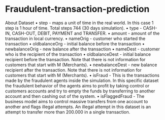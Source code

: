 # Fraudulent-transaction-prediction
About Dataset • step - maps a unit of time in the real world. In this case 1 step is 1 hour of time. Total steps 744 (30 days simulation). • type - CASH-IN, CASH-OUT, DEBIT, PAYMENT and TRANSFER. • amount - amount of the transaction in local currency. • nameOrig - customer who started the transaction • oldbalanceOrg - initial balance before the transaction • newbalanceOrig - new balance after the transaction • nameDest - customer who is the recipient of the transaction • oldbalanceDest - initial balance recipient before the transaction. Note that there is not information for customers that start with M (Merchants). • newbalanceDest - new balance recipient after the transaction. Note that there is not information for customers that start with M (Merchants). • isFraud - This is the transactions made by the fraudulent agents inside the simulation. In this specific dataset the fraudulent behavior of the agents aims to profit by taking control or customers accounts and try to empty the funds by transferring to another account and then cashing out of the system. • isFlaggedFraud - The business model aims to control massive transfers from one account to another and flags illegal attempts. An illegal attempt in this dataset is an attempt to transfer more than 200.000 in a single transaction.
